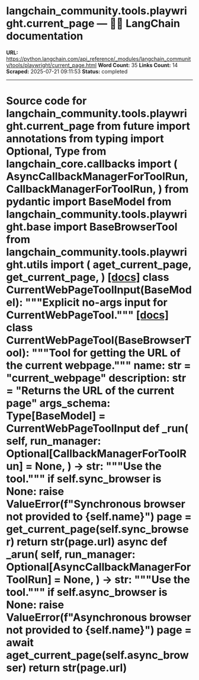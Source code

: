 # langchain_community.tools.playwright.current_page — 🦜🔗 LangChain  documentation

**URL:** https://python.langchain.com/api_reference/_modules/langchain_community/tools/playwright/current_page.html
**Word Count:** 35
**Links Count:** 14
**Scraped:** 2025-07-21 09:11:53
**Status:** completed

---

# Source code for langchain\_community.tools.playwright.current\_page               from __future__ import annotations          from typing import Optional, Type          from langchain_core.callbacks import (         AsyncCallbackManagerForToolRun,         CallbackManagerForToolRun,     )     from pydantic import BaseModel          from langchain_community.tools.playwright.base import BaseBrowserTool     from langchain_community.tools.playwright.utils import (         aget_current_page,         get_current_page,     )                              [[docs]](https://python.langchain.com/api_reference/community/tools/langchain_community.tools.playwright.current_page.CurrentWebPageToolInput.html#langchain_community.tools.playwright.current_page.CurrentWebPageToolInput)     class CurrentWebPageToolInput(BaseModel):         """Explicit no-args input for CurrentWebPageTool."""                                             [[docs]](https://python.langchain.com/api_reference/community/tools/langchain_community.tools.playwright.current_page.CurrentWebPageTool.html#langchain_community.tools.playwright.current_page.CurrentWebPageTool)     class CurrentWebPageTool(BaseBrowserTool):         """Tool for getting the URL of the current webpage."""              name: str = "current_webpage"         description: str = "Returns the URL of the current page"         args_schema: Type[BaseModel] = CurrentWebPageToolInput              def _run(             self,             run_manager: Optional[CallbackManagerForToolRun] = None,         ) -> str:             """Use the tool."""             if self.sync_browser is None:                 raise ValueError(f"Synchronous browser not provided to {self.name}")             page = get_current_page(self.sync_browser)             return str(page.url)              async def _arun(             self,             run_manager: Optional[AsyncCallbackManagerForToolRun] = None,         ) -> str:             """Use the tool."""             if self.async_browser is None:                 raise ValueError(f"Asynchronous browser not provided to {self.name}")             page = await aget_current_page(self.async_browser)             return str(page.url)